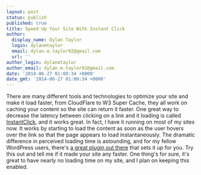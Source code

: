 ```yaml
---
layout: post
status: publish
published: true
title: Speed Up Your Site With Instant Click
author:
  display_name: Dylan Taylor
  login: dylanmtaylor
  email: dylan.m.taylor92@gmail.com
  url: ''
author_login: dylanmtaylor
author_email: dylan.m.taylor92@gmail.com
date: '2014-06-27 01:00:34 +0000'
date_gmt: '2014-06-27 01:00:34 +0000'
---
```

<p>There are many different tools and technologies to optimize your site and make it load faster, from CloudFlare to W3 Super Cache, they all work on caching your content so the site can return it faster. One great way to decrease the latency between clicking on a link and it loading is called <a href="http://instantclick.io/">InstantClick</a>, and it works great. In fact, I have it running on most of my sites now. It works by starting to load the content as soon as the user hovers over the link so that the page appears to load instantaneously. The dramatic difference in perceived loading time is astounding, and for my fellow WordPress users, there's <a href="http://wordpress.org/plugins/instantclick/">a great plugin out there</a> that sets it up for you. Try this out and tell me if it made your site any faster. One thing's for sure, it's great to have nearly no loading time on my site, and I plan on keeping this enabled.</p>
